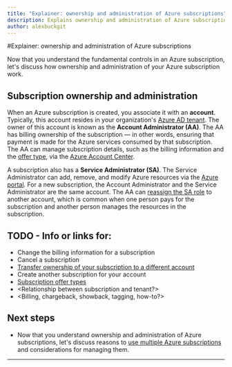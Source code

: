 ```yaml
---
title: "Explainer: ownership and administration of Azure subscriptions"
description: Explains ownership and administration of Azure subscriptions
author: alexbuckgit
---
```


#Explainer: ownership and administration of Azure subscriptions

Now that you understand the fundamental controls in an Azure subscription, let's discuss how ownership and administration of your Azure subscription work.

## Subscription ownership and administration

When an Azure subscription is created, you associate it with an **account**. Typically, this account resides in your organization's [Azure AD tenant](..\adoption-intro\tenant.md). The owner of this account is known as the **Account Administrator (AA)**. The AA has billing ownership of the subscription &mdash; in other words, ensuring that payment is made for the Azure services consumed by that subscription. The AA can manage subscription details, such as the billing information and the [offer type][azure-change-subscription-offer], via the [Azure Account Center][azure-account-center].

A subscription also has a **Service Administrator (SA)**. The Service Administrator can add, remove, and modify Azure resources via the [Azure portal][azure-portal]. For a new subscription, the Account Administrator and the Service Administrator are the same account. The AA can [reassign the SA role][azure-change-sa] to another account, which is common when one person pays for the subscription and another person manages the resources in the subscription.

## TODO - Info or links for: 

- Change the billing information for a subscription
- Cancel a subscription
- [Transfer ownership of your subscription to a different account][azure-transfer-subscription]
- Create another subscription for your account
- [Subscription offer types][azure-available-offers]
- <Relationship between subscription and tenant?>
- <Billing, chargeback, showback, tagging, how-to?>

## Next steps

* Now that you understand ownership and administration of Azure subscriptions, let's discuss reasons to [use multiple Azure subscriptions](subscription-multiple.md) and considerations for managing them.


******************************


<!-- links -->
[azure-account-center]: https://account.azure.com/
[azure-portal]: https://portal.azure.com
[azure-change-sa]: /azure/billing/billing-add-change-azure-subscription-administrator
[azure-available-offers]: https://azure.microsoft.com/en-us/support/legal/offer-details/
[azure-change-subscription-offer]: /azure/billing/billing-how-to-switch-azure-offer
[azure-transfer-subscription]: /azure/billing/billing-subscription-transfer
